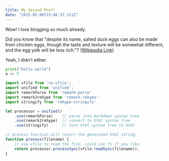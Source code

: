 ```yaml
---
title: My Second Post!
date: "2015-05-06T23:46:37.121Z"
---
```


Wow! I love blogging so much already.

Did you know that "despite its name, salted duck eggs can also be made from
chicken eggs, though the taste and texture will be somewhat different, and the
egg yolk will be less rich."?
([Wikipedia Link](https://en.wikipedia.org/wiki/Salted_duck_egg))

Yeah, I didn't either.

```python
print("hello world")
a >= 5
```

```javascript
import vfile from 'to-vfile';
import unified from 'unified';
import remarkParse from 'remark-parse'
import remark2rehype from 'remark-rehype'
import stringify from 'rehype-stringify'

let processor = unified()
    .use(remarkParse)    // parse into markdown syntax tree
    .use(remark2rehype)  // convert to html syntax tree
    .use(stringify)      // turn html syntax tree to html

// process function will return the generated html string.
function process(filename) {
    // use vfile to read the file, could use fs if you like.
    return processor.processSync(vfile.readSync(filename));
}
```